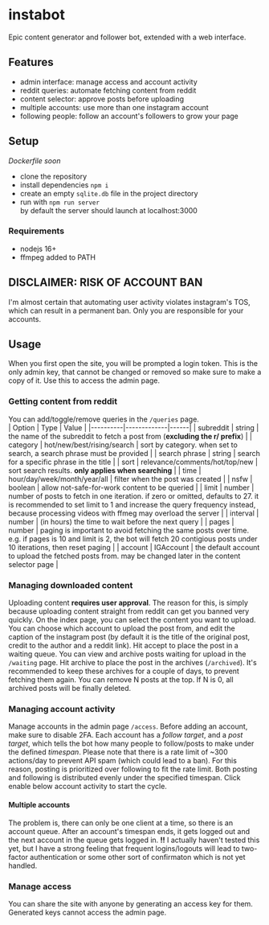 # instabot
Epic content generator and follower bot, extended with a web interface.
## Features
- admin interface: manage access and account activity
- reddit queries: automate fetching content from reddit
- content selector: approve posts before uploading
- multiple accounts: use more than one instagram account
- following people: follow an account's followers to grow your page

## Setup
_Dockerfile soon_
- clone the repository
- install dependencies ```npm i```
- create an empty `sqlite.db` file in the project directory 
- run with ```npm run server```  
by default the server should launch at localhost:3000

### Requirements
- nodejs 16+
- ffmpeg added to PATH

## DISCLAIMER: RISK OF ACCOUNT BAN
I'm almost certain that automating user activity violates instagram's TOS, which can result in a permanent ban. Only you are responsible for your accounts.

## Usage
When you first open the site, you will be prompted a login token. This is the only admin key, that cannot be changed or removed so make sure to make a copy of it. Use this to access the admin page.
### Getting content from reddit
You can add/toggle/remove queries in the `/queries` page.  
| Option | Type | Value |
|----------|-------------|------|
| subreddit | string | the name of the subreddit to fetch a post from (**excluding the r/ prefix**) |
| category | hot/new/best/rising/search | sort by category. when set to search, a search phrase must be provided |
| search phrase | string | search for a specific phrase in the title |
| sort | relevance/comments/hot/top/new | sort search results. **only applies when searching** |
| time | hour/day/week/month/year/all | filter when the post was created |
| nsfw | boolean | allow not-safe-for-work content to be queried |
| limit | number | number of posts to fetch in one iteration. if zero or omitted, defaults to 27. it is recommended to set limit to 1 and increase the query frequency instead, because processing videos with ffmeg may overload the server |
| interval | number | (in hours) the time to wait before the next query |
| pages | number | paging is important to avoid fetching the same posts over time. e.g. if pages is 10 and limit is 2, the bot will fetch 20 contigious posts under 10 iterations, then reset paging |
| account | IGAccount | the default account to upload the fetched posts from. may be changed later in the content selector page |

### Managing downloaded content
Uploading content **requires user approval**. The reason for this, is simply because uploading content straight from reddit can get you banned very quickly. On the index page, you can select the content you want to upload. You can choose which account to upload the post from, and edit the caption of the instagram post (by default it is the title of the original post, credit to the author and a reddit link). Hit accept to place the post in a waiting queue. You can view and archive posts waiting for upload in the `/waiting` page. Hit archive to place the post in the archives (`/archived`). It's recommended to keep these archives for a couple of days, to prevent fetching them again. You can remove N posts at the top. If N is 0, all archived posts will be finally deleted.

### Managing account activity
Manage accounts in the admin page `/access`. Before adding an account, make sure to disable 2FA. Each account has a *follow target*, and a *post target*, which tells the bot how many people to follow/posts to make under the defined *timespan*. Please note that there is a rate limit of ~300 actions/day to prevent API spam (which could lead to a ban). For this reason, posting is prioritized over following to fit the rate limit. Both posting and following is distributed evenly under the specified timespan. Click enable below account activity to start the cycle.
#### Multiple accounts
The problem is, there can only be one client at a time, so there is an account queue. After an account's timespan ends, it gets logged out and the next account in the queue gets logged in. **!!** I actually haven't tested this yet, but I have a strong feeling that frequent logins/logouts will lead to two-factor authentication or some other sort of confirmaton which is not yet handled.

### Manage access
You can share the site with anyone by generating an access key for them. Generated keys cannot access the admin page. 
